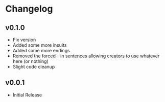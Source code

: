 # Changelog

## v0.1.0

- Fix version
- Added some more insults
- Added some more endings
- Removed the forced `!` in sentences allowing creators to use whatever here (or nothing)
- Slight code cleanup

## v0.0.1

- Initial Release

